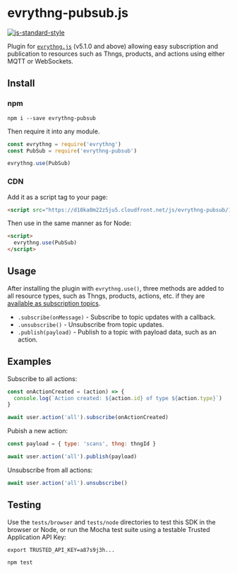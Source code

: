 # evrythng-pubsub.js

[![js-standard-style](https://cdn.rawgit.com/feross/standard/master/badge.svg)](http://standardjs.com)

Plugin for [`evrythng.js`](https://github.com/evrythng/evrythng.js) (v5.1.0 and
above) allowing easy subscription and publication to resources such as Thngs,
products, and actions using either MQTT or WebSockets.


## Install

### npm

```
npm i --save evrythng-pubsub
```

Then require it into any module.

```js
const evrythng = require('evrythng')
const PubSub = require('evrythng-pubsub')

evrythng.use(PubSub)
```

### CDN

Add it as a script tag to your page:

```html
<script src="https://d10ka0m22z5ju5.cloudfront.net/js/evrythng-pubsub/1.0.0/evrythng-pubsub-1.0.0.js"></script>
```

Then use in the same manner as for Node:


```html
<script>
  evrythng.use(PubSub)
</script>
```


## Usage

After installing the plugin with `evrythng.use()`, three methods are added to
all resource types, such as Thngs, products, actions, etc. if they are
[available as subscription topics](https://developers.evrythng.com/docs/pubsub#section-available-topics).

* `.subscribe(onMessage)` - Subscribe to topic updates with a callback.
* `.unsubscribe()` - Unsubscribe from topic updates.
* `.publish(payload)` - Publish to a topic with payload data, such as an action.


## Examples

Subscribe to all actions:

```js
const onActionCreated = (action) => {
  console.log(`Action created: ${action.id} of type ${action.type}`)
}

await user.action('all').subscribe(onActionCreated)
```

Pubish a new action:

```js
const payload = { type: 'scans', thng: thngId }

await user.action('all').publish(payload)
```

Unsubscribe from all actions:

```js
await user.action('all').unsubscribe()
```


## Testing

Use the `tests/browser` and `tests/node` directories to test this SDK in the
browser or Node, or run the Mocha test suite using a testable Trusted
Application API Key:

```
export TRUSTED_API_KEY=a87s9j3h...

npm test
```
